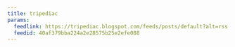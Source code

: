 ```yaml
---
title: tripediac
params:
  feedlink: https://tripediac.blogspot.com/feeds/posts/default?alt=rss
  feedid: 40af379bba224a2e28575b25e2efe088
---
```

